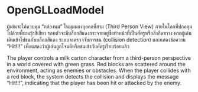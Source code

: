 # OpenGLLoadModel

ผู้เล่นจะได้ควบคุม “กล่องนม” ในมุมมองบุคคลที่สาม (Third Person View) ภายในโลกที่ปกคลุมไปด้วยพื้นหญ้าสีเขียว รอบตัวจะมีบล็อกสีแดงกระจายอยู่ซึ่งทำหน้าที่เป็นศัตรูหรือสิ่งกีดขวาง 
หากผู้เล่นเดินเข้าไปชนกับบล็อกสีแดง ระบบจะตรวจจับการชน (collision detection) และแสดงข้อความ “Hit!!!” เพื่อแสดงว่าผู้เล่นถูกโจมตีหรือชนเข้ากับศัตรูเรียบร้อยแล้ว

The player controls a milk carton character from a third-person perspective in a world covered with green grass.
Red blocks are scattered around the environment, acting as enemies or obstacles.
When the player collides with a red block, the system detects the collision and displays the message “Hit!!!”, indicating that the player has been hit or attacked by the enemy.
